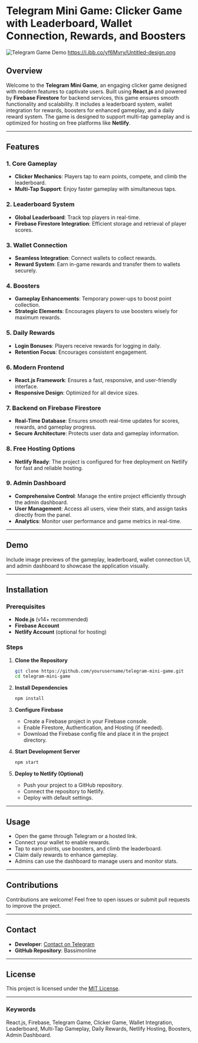 # Telegram Mini Game: Clicker Game with Leaderboard, Wallet Connection, Rewards, and Boosters
![Telegram Game Demo](https://i.ibb.co/vxG6dmv/TELEGRAM-GAME.png)
https://i.ibb.co/yf6Mvry/Untitled-design.png
## Overview
Welcome to the **Telegram Mini Game**, an engaging clicker game designed with modern features to captivate users. Built using **React.js** and powered by **Firebase Firestore** for backend services, this game ensures smooth functionality and scalability. It includes a leaderboard system, wallet integration for rewards, boosters for enhanced gameplay, and a daily reward system. The game is designed to support multi-tap gameplay and is optimized for hosting on free platforms like **Netlify**.

---

## Features

### 1. **Core Gameplay**
- **Clicker Mechanics**: Players tap to earn points, compete, and climb the leaderboard.
- **Multi-Tap Support**: Enjoy faster gameplay with simultaneous taps.

### 2. **Leaderboard System**
- **Global Leaderboard**: Track top players in real-time.
- **Firebase Firestore Integration**: Efficient storage and retrieval of player scores.

### 3. **Wallet Connection**
- **Seamless Integration**: Connect wallets to collect rewards.
- **Reward System**: Earn in-game rewards and transfer them to wallets securely.

### 4. **Boosters**
- **Gameplay Enhancements**: Temporary power-ups to boost point collection.
- **Strategic Elements**: Encourages players to use boosters wisely for maximum rewards.

### 5. **Daily Rewards**
- **Login Bonuses**: Players receive rewards for logging in daily.
- **Retention Focus**: Encourages consistent engagement.

### 6. **Modern Frontend**
- **React.js Framework**: Ensures a fast, responsive, and user-friendly interface.
- **Responsive Design**: Optimized for all device sizes.

### 7. **Backend on Firebase Firestore**
- **Real-Time Database**: Ensures smooth real-time updates for scores, rewards, and gameplay progress.
- **Secure Architecture**: Protects user data and gameplay information.

### 8. **Free Hosting Options**
- **Netlify Ready**: The project is configured for free deployment on Netlify for fast and reliable hosting.

### 9. **Admin Dashboard**
- **Comprehensive Control**: Manage the entire project efficiently through the admin dashboard.
- **User Management**: Access all users, view their stats, and assign tasks directly from the panel.
- **Analytics**: Monitor user performance and game metrics in real-time.

---

## Demo
Include image previews of the gameplay, leaderboard, wallet connection UI, and admin dashboard to showcase the application visually.

---

## Installation

### Prerequisites
- **Node.js** (v14+ recommended)
- **Firebase Account**
- **Netlify Account** (optional for hosting)

### Steps
1. **Clone the Repository**
   ```bash
   git clone https://github.com/yourusername/telegram-mini-game.git
   cd telegram-mini-game
   ```
2. **Install Dependencies**
   ```bash
   npm install
   ```
3. **Configure Firebase**
   - Create a Firebase project in your Firebase console.
   - Enable Firestore, Authentication, and Hosting (if needed).
   - Download the Firebase config file and place it in the project directory.

4. **Start Development Server**
   ```bash
   npm start
   ```
5. **Deploy to Netlify (Optional)**
   - Push your project to a GitHub repository.
   - Connect the repository to Netlify.
   - Deploy with default settings.

---

## Usage
- Open the game through Telegram or a hosted link.
- Connect your wallet to enable rewards.
- Tap to earn points, use boosters, and climb the leaderboard.
- Claim daily rewards to enhance gameplay.
- Admins can use the dashboard to manage users and monitor stats.

---

## Contributions
Contributions are welcome! Feel free to open issues or submit pull requests to improve the project.

---

## Contact
- **Developer**: [Contact on Telegram](https://t.me/theMojodev)
- **GitHub Repository**: Bassimonline

---

## License
This project is licensed under the [MIT License](LICENSE).

---

### Keywords
React.js, Firebase, Telegram Game, Clicker Game, Wallet Integration, Leaderboard, Multi-Tap Gameplay, Daily Rewards, Netlify Hosting, Boosters, Admin Dashboard.
